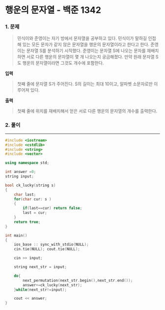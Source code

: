 # 행운의 문자열 - 백준 1342

### 1. 문제

> 민식이와 준영이는 자기 방에서 문자열을 공부하고 있다. 민식이가 말하길 인접해 있는 모든 문자가 같지 않은 문자열을 행운의 문자열이라고 한다고 한다. 준영이는 문자열 S를 분석하기 시작했다. 준영이는 문자열 S에 나오는 문자를 재배치하면 서로 다른 행운의 문자열이 몇 개 나오는지 궁금해졌다. 만약 원래 문자열 S도 행운의 문자열이라면 그것도 개수에 포함한다.

**입력**

> 첫째 줄에 문자열 S가 주어진다. S의 길이는 최대 10이고, 알파벳 소문자로만 이루어져 있다.

**출력**

> 첫째 줄에 위치를 재배치해서 얻은 서로 다른 행운의 문자열의 개수를 출력한다.





### 2. 풀이

---

```cpp
#include <iostream>
#include <cstdlib>
#include <string>
#include <vector>

using namespace std;

int answer =0;
string input;

bool ck_lucky(string s)
{
    char last;
    for(char cur: s )
    {
        if(last==cur) return false;
        last = cur;
    }
    return true;
}

int main()
{
    ios_base :: sync_with_stdio(NULL);
    cin.tie(NULL); cout.tie(NULL);

    cin >> input;

    string next_str = input;

    do{
        next_permutation(next_str.begin(),next_str.end());
        answer+=ck_lucky(next_str);
    }while(next_str!=input);

    cout << answer;
}
```

